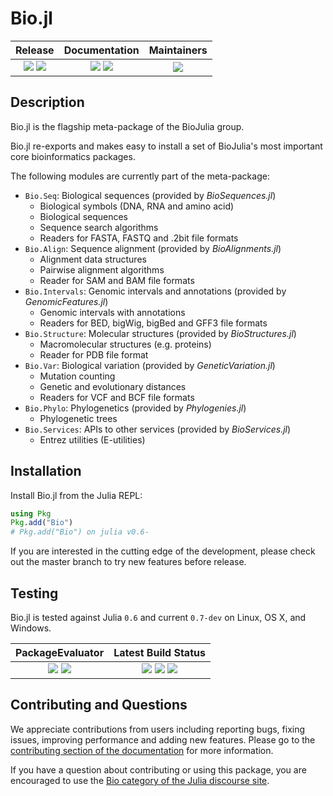 # Bio.jl

| **Release**                                                     | **Documentation**                                                               | **Maintainers**                             |
|:---------------------------------------------------------------:|:-------------------------------------------------------------------------------:|:-------------------------------------------:|
| [![](https://img.shields.io/github/release/BioJulia/Bio.jl.svg)](https://github.com/BioJulia/Bio.jl/releases/latest) [![](https://img.shields.io/badge/license-MIT-green.svg)](https://github.com/BioJulia/Bio.jl/blob/master/LICENSE) | [![](https://img.shields.io/badge/docs-stable-blue.svg)](https://biojulia.github.io/Bio.jl/stable) [![](https://img.shields.io/badge/docs-latest-blue.svg)](https://biojulia.github.io/Bio.jl/latest) | ![](https://img.shields.io/badge/BioJulia%20Maintainer-Ward9250-orange.svg) |


## Description

Bio.jl is the flagship meta-package of the BioJulia group.

Bio.jl re-exports and makes easy to install a set of BioJulia's most important
core bioinformatics packages.

The following modules are currently part of the meta-package:

* `Bio.Seq`: Biological sequences (provided by _BioSequences.jl_)
    * Biological symbols (DNA, RNA and amino acid)
    * Biological sequences
    * Sequence search algorithms
    * Readers for FASTA, FASTQ and .2bit file formats
* `Bio.Align`: Sequence alignment (provided by _BioAlignments.jl_)
    * Alignment data structures
    * Pairwise alignment algorithms
    * Reader for SAM and BAM file formats
* `Bio.Intervals`: Genomic intervals and annotations (provided by _GenomicFeatures.jl_)
    * Genomic intervals with annotations
    * Readers for BED, bigWig, bigBed and GFF3 file formats
* `Bio.Structure`: Molecular structures (provided by _BioStructures.jl_)
    * Macromolecular structures (e.g. proteins)
    * Reader for PDB file format
* `Bio.Var`: Biological variation (provided by _GeneticVariation.jl_)
    * Mutation counting
    * Genetic and evolutionary distances
    * Readers for VCF and BCF file formats
* `Bio.Phylo`: Phylogenetics (provided by _Phylogenies.jl_)
    * Phylogenetic trees
* `Bio.Services`: APIs to other services (provided by _BioServices.jl_)
    * Entrez utilities (E-utilities)


## Installation

Install Bio.jl from the Julia REPL:

```julia
using Pkg
Pkg.add("Bio")
# Pkg.add("Bio") on julia v0.6-
```

If you are interested in the cutting edge of the development, please check out
the master branch to try new features before release.


## Testing

Bio.jl is tested against Julia `0.6` and current `0.7-dev` on Linux, OS X, and Windows.

| **PackageEvaluator**                                            | **Latest Build Status**                                                                                |
|:---------------------------------------------------------------:|:------------------------------------------------------------------------------------------------------:|
| [![](https://pkg.julialang.org/badges/Bio_0.6.svg)](https://pkg.julialang.org/detail/Bio) [![](https://pkg.julialang.org/badges/Bio_0.7.svg)](https://pkg.julialang.org/detail/Bio) | [![](https://img.shields.io/travis/BioJulia/Bio.jl/master.svg?label=Linux+/+macOS)](https://travis-ci.org/BioJulia/Bio.jl) [![](https://ci.appveyor.com/api/projects/status/nq4w264346py8esp?svg=true)](https://ci.appveyor.com/project/Ward9250/bio-jl/branch/master) [![](https://codecov.io/gh/BioJulia/Bio.jl/branch/master/graph/badge.svg)](https://codecov.io/gh/BioJulia/Bio.jl) |


## Contributing and Questions

We appreciate contributions from users including reporting bugs, fixing issues,
improving performance and adding new features.
Please go to the [contributing section of the documentation](https://biojulia.net/Contributing/latest)
for more information.

If you have a question about
contributing or using this package, you are encouraged to use the
[Bio category of the Julia discourse
site](https://discourse.julialang.org/c/domain/bio).
